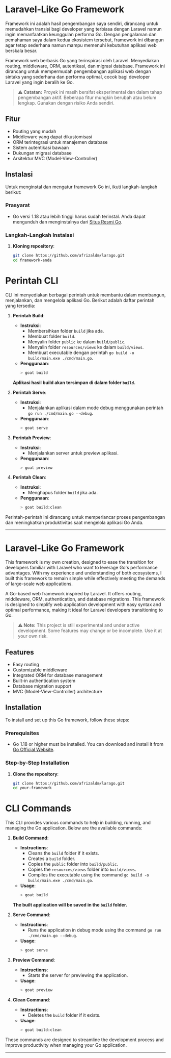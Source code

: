 # Laravel-Like Go Framework

Framework ini adalah hasil pengembangan saya sendiri, dirancang untuk memudahkan transisi bagi developer yang terbiasa dengan Laravel namun ingin memanfaatkan keunggulan performa Go. Dengan pengalaman dan pemahaman saya dalam kedua ekosistem tersebut, framework ini dibangun agar tetap sederhana namun mampu memenuhi kebutuhan aplikasi web berskala besar.

Framework web berbasis Go yang terinspirasi oleh Laravel. Menyediakan routing, middleware, ORM, autentikasi, dan migrasi database. Framework ini dirancang untuk mempermudah pengembangan aplikasi web dengan sintaks yang sederhana dan performa optimal, cocok bagi developer Laravel yang ingin beralih ke Go.


> **⚠️ Catatan:**
> Proyek ini masih bersifat eksperimental dan dalam tahap pengembangan aktif. Beberapa fitur mungkin berubah atau belum lengkap. Gunakan dengan risiko Anda sendiri.



## Fitur
- Routing yang mudah
- Middleware yang dapat dikustomisasi
- ORM terintegrasi untuk manajemen database
- Sistem autentikasi bawaan
- Dukungan migrasi database
- Arsitektur MVC (Model-View-Controller)

## Instalasi

Untuk menginstal dan mengatur framework Go ini, ikuti langkah-langkah berikut:

### Prasyarat
- Go versi 1.18 atau lebih tinggi harus sudah terinstal. Anda dapat mengunduh dan menginstalnya dari [Situs Resmi Go](https://golang.org/dl/).

### Langkah-Langkah Instalasi

1. **Kloning repository**:
   ```bash
   git clone https://github.com/afrizaldm/larago.git
   cd framework-anda
    ```

# Perintah CLI

CLI ini menyediakan berbagai perintah untuk membantu dalam membangun, menjalankan, dan mengelola aplikasi Go. Berikut adalah daftar perintah yang tersedia:

1. **Perintah Build**:
   - **Instruksi**:
     - Membersihkan folder `build` jika ada.
     - Membuat folder `build`.
     - Menyalin folder `public` ke dalam `build/public`.
     - Menyalin folder `resources/views` ke dalam `build/views`.
     - Membuat executable dengan perintah `go build -o build/main.exe ./cmd/main.go`.
   - **Penggunaan**:
     ```bash
     > goat build
     ```
   
   **Aplikasi hasil build akan tersimpan di dalam folder `build`.**

2. **Perintah Serve**:
   - **Instruksi**:
     - Menjalankan aplikasi dalam mode debug menggunakan perintah `go run ./cmd/main.go --debug`.
   - **Penggunaan**:
     ```bash
     > goat serve
     ```

3. **Perintah Preview**:
   - **Instruksi**:
     - Menjalankan server untuk preview aplikasi.
   - **Penggunaan**:
     ```bash
     > goat preview
     ```

4. **Perintah Clean**:
   - **Instruksi**:
     - Menghapus folder `build` jika ada.
   - **Penggunaan**:
     ```bash
     > goat build:clean
     ```

Perintah-perintah ini dirancang untuk memperlancar proses pengembangan dan meningkatkan produktivitas saat mengelola aplikasi Go Anda.

---

# Laravel-Like Go Framework

This framework is my own creation, designed to ease the transition for developers familiar with Laravel who want to leverage Go's performance advantages. With my experience and understanding of both ecosystems, I built this framework to remain simple while effectively meeting the demands of large-scale web applications.

A Go-based web framework inspired by Laravel. It offers routing, middleware, ORM, authentication, and database migrations. This framework is designed to simplify web application development with easy syntax and optimal performance, making it ideal for Laravel developers transitioning to Go.

> **⚠️ Note:**
> This project is still experimental and under active development. Some features may change or be incomplete. Use it at your own risk.


## Features
- Easy routing
- Customizable middleware
- Integrated ORM for database management
- Built-in authentication system
- Database migration support
- MVC (Model-View-Controller) architecture

## Installation

To install and set up this Go framework, follow these steps:

### Prerequisites
- Go 1.18 or higher must be installed. You can download and install it from [Go Official Website](https://golang.org/dl/).

### Step-by-Step Installation

1. **Clone the repository**:
   ```bash
   git clone https://github.com/afrizaldm/larago.git
   cd your-framework
    ```

# CLI Commands

This CLI provides various commands to help in building, running, and managing the Go application. Below are the available commands:

1. **Build Command**:
   - **Instructions**:
     - Cleans the `build` folder if it exists.
     - Creates a `build` folder.
     - Copies the `public` folder into `build/public`.
     - Copies the `resources/views` folder into `build/views`.
     - Compiles the executable using the command `go build -o build/main.exe ./cmd/main.go`.
   - **Usage**:
     ```bash
     > goat build
     ```
   
   **The built application will be saved in the `build` folder.**

2. **Serve Command**:
   - **Instructions**:
     - Runs the application in debug mode using the command `go run ./cmd/main.go --debug`.
   - **Usage**:
     ```bash
     > goat serve
     ```

3. **Preview Command**:
   - **Instructions**:
     - Starts the server for previewing the application.
   - **Usage**:
     ```bash
     > goat preview
     ```

4. **Clean Command**:
   - **Instructions**:
     - Deletes the `build` folder if it exists.
   - **Usage**:
     ```bash
     > goat build:clean
     ```

These commands are designed to streamline the development process and improve productivity when managing your Go application.

---

<!-- 4. **Migrate Command**:
   - **Perintah**:
     - Menjalankan migrasi basis data.
   - **Penggunaan**: `artisan migrate`

1. **Rollback Command**:
   - **Perintah**:
     - Melakukan rollback migrasi basis data.
   - **Penggunaan**: `artisan rollback`

2. **Seed Command**:
   - **Perintah**:
     - Melakukan seeding basis data.
   - **Penggunaan**: `artisan seed`

3. **Test Command**:
   - **Perintah**:
     - Menjalankan tes unit untuk aplikasi dengan perintah `go test ./...`.
   - **Penggunaan**: `artisan test` -->

<!-- Pastikan untuk menyesuaikan perintah-perintah ini dengan kebutuhan aplikasi Anda. Juga, pastikan untuk menyesuaikan perintah migrasi, rollback, dan seeding dengan sistem manajemen basis data yang Anda gunakan. -->
